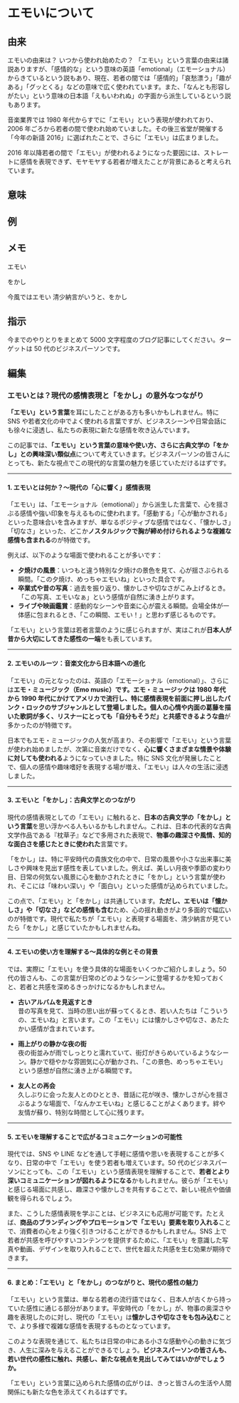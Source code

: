 # エモいについて

## 由来

エモいの由来は？ いつから使われ始めたの？
「エモい」という言葉の由来は諸説ありますが、「感情的な」という意味の英語「emotional」（エモーショナル）からきているという説もあり、現在、若者の間では「感情的」「哀愁漂う」「趣がある」「グッとくる」などの意味で広く使われています。また、「なんとも形容しがたい」という意味の日本語「えもいわれぬ」の字面から派生しているという説もあります。

音楽業界では 1980 年代からすでに「エモい」という表現が使われており、2006 年ごろから若者の間で使われ始めていました。その後三省堂が開催する「今年の新語 2016」に選ばれたことで、さらに「エモい」は広まりました。

2016 年以降若者の間で「エモい」が使われるようになった要因には、ストレートに感情を表現できず、モヤモヤする若者が増えたことが背景にあると考えられています。

## 意味

## 例

## メモ

エモい

をかし

今風ではエモい
清少納言がいうと、をかし

## 指示

今までのやりとりをまとめて 5000 文字程度のブログ記事にしてください。ターゲットは 50 代のビジネスパーソンです。

## 編集

### エモいとは？現代の感情表現と「をかし」の意外なつながり

**「エモい」という言葉**を耳にしたことがある方も多いかもしれません。特に SNS や若者文化の中でよく使われる言葉ですが、ビジネスシーンや日常会話にも徐々に浸透し、私たちの表現に新たな感情を吹き込んでいます。

この記事では、**「エモい」という言葉の意味や使い方、さらに古典文学の「をかし」との興味深い類似点**について考えていきます。ビジネスパーソンの皆さんにとっても、新たな視点でこの現代的な言葉の魅力を感じていただけるはずです。

---

#### 1. エモいとは何か？～現代の「心に響く」感情表現

「エモい」は、「エモーショナル（emotional）」から派生した言葉で、心を揺さぶる感情や強い印象を与えるものに使われます。「感動する」「心が動かされる」といった意味合いを含みますが、単なるポジティブな感情ではなく、「懐かしさ」「切なさ」といった、どこか**ノスタルジックで胸が締め付けられるような複雑な感情も含まれる**のが特徴です。

例えば、以下のような場面で使われることが多いです：

- **夕焼けの風景**：いつもと違う特別な夕焼けの景色を見て、心が揺さぶられる瞬間。「この夕焼け、めっちゃエモいね」といった具合です。
- **卒業式や昔の写真**：過去を振り返り、懐かしさや切なさがこみ上げるとき。「この写真、エモいなぁ」という感情が自然に湧き上がります。
- **ライブや映画鑑賞**：感動的なシーンや音楽に心が震える瞬間。会場全体が一体感に包まれるとき、「この瞬間、エモい！」と思わず感じるものです。

「エモい」という言葉は若者言葉のように感じられますが、実はこれが**日本人が昔から大切にしてきた感性の一端**をも表しています。

---

#### 2. エモいのルーツ：音楽文化から日本語への進化

「エモい」の元となったのは、英語の「エモーショナル（emotional）」、さらには**エモ・ミュージック（Emo music）**です。エモ・ミュージックは 1980 年代から 1990 年代にかけてアメリカで流行し、特に感情表現を前面に押し出したパンク・ロックのサブジャンルとして登場しました。個人の心情や内面の葛藤を描いた歌詞が多く、リスナーにとっても**「自分もそうだ」と共感できるような曲**が多かったのが特徴です。

日本でもエモ・ミュージックの人気が高まり、その影響で「エモい」という言葉が使われ始めましたが、次第に音楽だけでなく、**心に響くさまざまな情景や体験に対しても使われる**ようになっていきました。特に SNS 文化が発展したことで、個人の感情や趣味嗜好を表現する場が増え、「エモい」は人々の生活に浸透しました。

---

#### 3. エモいと「をかし」：古典文学とのつながり

現代の感情表現としての「エモい」に触れると、**日本の古典文学の「をかし」という言葉**を思い浮かべる人もいるかもしれません。これは、日本の代表的な古典文学作品である『枕草子』などで多用された表現で、**物事の趣深さや風情、知的な面白さを感じたときに使われた**言葉です。

「をかし」は、特に平安時代の貴族文化の中で、日常の風景や小さな出来事に美しさや興味を見出す感性を表していました。例えば、美しい月夜や季節の変わり目、日常の何気ない風景に心を動かされたときに「をかし」という言葉が使われ、そこには「味わい深い」や「面白い」といった感情が込められていました。

この点で、「エモい」と「をかし」は共通しています。**ただし、エモいは「懐かしさ」や「切なさ」などの感情も含む**ため、心の揺れ動きがより多面的で幅広いのが特徴です。現代で私たちが「エモい」と表現する場面を、清少納言が見ていたら「をかし」と感じていたかもしれませんね。

---

#### 4. エモいの使い方を理解する～具体的な例とその背景

では、実際に「エモい」を使う具体的な場面をいくつかご紹介しましょう。50 代の皆さんも、この言葉が日常のどのようなシーンに登場するかを知っておくと、若者と共感を深めるきっかけになるかもしれません。

- **古いアルバムを見返すとき**  
  昔の写真を見て、当時の思い出が蘇ってくるとき、若い人たちは「こういうの、エモいね」と言います。この「エモい」には懐かしさや切なさ、あたたかい感情が含まれています。

- **雨上がりの静かな夜の街**  
  夜の街並みが雨でしっとりと濡れていて、街灯がきらめいているようなシーン。静かで穏やかな雰囲気に心が動かされ、「この景色、めっちゃエモい」という感想が自然に湧き上がる瞬間です。

- **友人との再会**  
  久しぶりに会った友人とのひととき、昔話に花が咲き、懐かしさが心を揺さぶるような場面で、「なんかエモいね」と感じることがよくあります。絆や友情が蘇り、特別な時間として心に残ります。

---

#### 5. エモいを理解することで広がるコミュニケーションの可能性

現代では、SNS や LINE などを通して手軽に感情や思いを表現することが多くなり、日常の中で「エモい」を使う若者も増えています。50 代のビジネスパーソンにとっても、この「エモい」という感情表現を理解することで、**若者とより深いコミュニケーションが図れるようになる**かもしれません。彼らが「エモい」と感じる場面に共感し、趣深さや懐かしさを共有することで、新しい視点や価値観を得られるでしょう。

また、こうした感情表現を学ぶことは、ビジネスにも応用が可能です。たとえば、**商品のブランディングやプロモーションで「エモい」要素を取り入れる**ことで、消費者の心をより強く引きつけることができるかもしれません。SNS 上で若者が共感を呼びやすいコンテンツを提供するために、「エモい」を意識した写真や動画、デザインを取り入れることで、世代を超えた共感を生む効果が期待できます。

---

#### 6. まとめ：「エモい」と「をかし」のつながりと、現代の感性の魅力

「エモい」という言葉は、単なる若者の流行語ではなく、日本人が古くから持っていた感性に通じる部分があります。平安時代の「をかし」が、物事の奥深さや趣を表現したのに対し、現代の「エモい」は**懐かしさや切なさをも包み込む**ことで、より多様で複雑な感情を表現するものとなっています。

このような表現を通じて、私たちは日常の中にある小さな感動や心の動きに気づき、人生に深みを与えることができるでしょう。**ビジネスパーソンの皆さんも、若い世代の感性に触れ、共感し、新たな視点を見出してみてはいかがでしょうか。**

「エモい」という言葉に込められた感情の広がりは、きっと皆さんの生活や人間関係にも新たな色を添えてくれるはずです。
